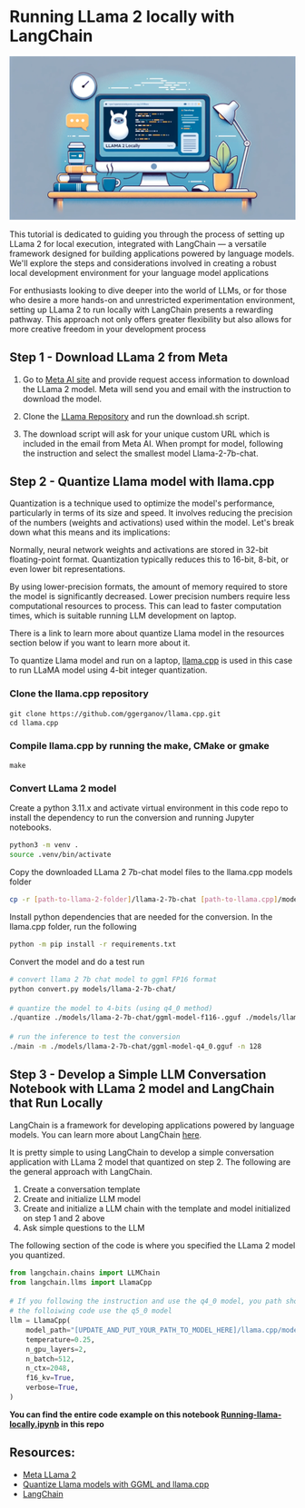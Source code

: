 # Running LLama 2 locally with LangChain

![Image of LLM code run locally](../images/step-1-main.png)

This tutorial is dedicated to guiding you through the process of setting up LLama 2 for local execution, integrated with LangChain — a versatile framework designed for building applications powered by language models. We'll explore the steps and considerations involved in creating a robust local development environment for your language model applications

For enthusiasts looking to dive deeper into the world of LLMs, or for those who desire a more hands-on and unrestricted experimentation environment, setting up LLama 2 to run locally with LangChain presents a rewarding pathway. This approach not only offers greater flexibility but also allows for more creative freedom in your development process

## Step 1 - Download LLama 2 from Meta
 1. Go to [Meta AI site](https://ai.meta.com/resources/models-and-libraries/llama-downloads/) and provide request access information to download the LLama 2 model. Meta will send you and email with the instruction to download the model.

 2. Clone the [LLama Repository](https://github.com/facebookresearch/llama) and run the download.sh script. 
 
 3. The download script will ask for your unique custom URL which is included in the email from Meta AI. When prompt for model, following the instruction and select the smallest model Llama-2-7b-chat.


## Step 2 - Quantize Llama model with llama.cpp

Quantization is a technique used to optimize the model's performance, particularly in terms of its size and speed. It involves reducing the precision of the numbers (weights and activations) used within the model. Let's break down what this means and its implications:

Normally, neural network weights and activations are stored in 32-bit floating-point format. Quantization typically reduces this to 16-bit, 8-bit, or even lower bit representations.

By using lower-precision formats, the amount of memory required to store the model is significantly decreased. Lower precision numbers require less computational resources to process. This can lead to faster computation times, which is suitable running LLM development on laptop.

There is a link to learn more about quantize Llama model in the resources section below if you want to learn more about it.

To quantize Llama model and run on a laptop, [llama.cpp](https://github.com/ggerganov/llama.cpp) is used in this case to run LLaMA model using 4-bit integer quantization. 

### Clone the llama.cpp repository
```
git clone https://github.com/ggerganov/llama.cpp.git
cd llama.cpp
```

### Compile llama.cpp by running the make, CMake or gmake
```
make
```

### Convert LLama 2 model
Create a python 3.11.x and activate virtual environment in this code repo to install the dependency to run the conversion and running Jupyter notebooks.
```bash
python3 -m venv .
source .venv/bin/activate
```

Copy the downloaded LLama 2 7b-chat model files to the llama.cpp models folder
```bash
cp -r [path-to-llama-2-folder]/llama-2-7b-chat [path-to-llama.cpp]/models
```

Install python dependencies that are needed for the conversion. In the llama.cpp folder, run the following
```bash
python -m pip install -r requirements.txt
```

Convert the model and do a test run
```bash
# convert llama 2 7b chat model to ggml FP16 format
python convert.py models/llama-2-7b-chat/

# quantize the model to 4-bits (using q4_0 method)
./quantize ./models/llama-2-7b-chat/ggml-model-f116-.gguf ./models/llama-2-7b-chat/ggml-model-q4_0.gguf q_0

# run the inference to test the conversion
./main -m ./models/llama-2-7b-chat/ggml-model-q4_0.gguf -n 128
```

## Step 3 - Develop a Simple LLM Conversation Notebook with LLama 2 model and LangChain that Run Locally
LangChain is a framework for developing applications powered by language models. You can learn more about LangChain [here](https://python.langchain.com/docs/get_started/introduction).

It is pretty simple to using LangChain to develop a simple conversation application with LLama 2 model that quantized on step 2. The following are the general approach with LangChain.

1. Create a conversation template
2. Create and initialize LLM model
3. Create and initialize a LLM chain with the template and model initialized on step 1 and 2 above
4. Ask simple questions to the LLM

The following section of the code is where you specified the LLama 2 model you quantized.
```python
from langchain.chains import LLMChain
from langchain.llms import LlamaCpp

# If you following the instruction and use the q4_0 model, you path should be: [UPDATE_AND_PUT_YOUR_PATH_TO_MODEL_HERE]/llama.cpp/models/llama-2-7b-chat/ggml-model-q4_0.gguf
# the folloiwing code use the q5_0 model
llm = LlamaCpp(
    model_path="[UPDATE_AND_PUT_YOUR_PATH_TO_MODEL_HERE]/llama.cpp/models/llama-2-7b-chat/ggml-model-q5_0.gguf",
    temperature=0.25,
    n_gpu_layers=2,
    n_batch=512,
    n_ctx=2048,
    f16_kv=True,
    verbose=True,
)
```

**You can find the entire code example on this notebook [Running-llama-locally.ipynb](./Running-llama-locally.ipynb) in this repo**

## Resources:
  - [Meta LLama 2](https://ai.meta.com/llama/)
  - [Quantize Llama models with GGML and llama.cpp](https://towardsdatascience.com/quantize-llama-models-with-ggml-and-llama-cpp-3612dfbcc172)
  - [LangChain](https://python.langchain.com/docs/get_started/introduction)